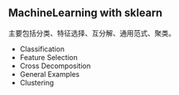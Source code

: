 ## MachineLearning with sklearn
主要包括分类、特征选择、互分解、通用范式、聚类。

+ Classification
+ Feature Selection
+ Cross Decomposition
+ General Examples
+ Clustering
